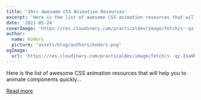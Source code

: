 ```yaml
---
title: '30+🔥 Awesome CSS Animation Resources'
excerpt: 'Here is the list of awesome CSS animation resources that will help you to animate components quickly...'
date: '2021-05-24'
coverImage: 'https://res.cloudinary.com/practicaldev/image/fetch/s--qz-IoaOR--/c_imagga_scale,f_auto,fl_progressive,h_420,q_auto,w_1000/https://dev-to-uploads.s3.amazonaws.com/uploads/articles/qvr35igwwbylvg0b0vgu.jpg'
author:
  name: Koders
  picture: "assets/blog/authors/koders.png"
ogImage:
  url: 'https://res.cloudinary.com/practicaldev/image/fetch/s--qz-IoaOR--/c_imagga_scale,f_auto,fl_progressive,h_420,q_auto,w_1000/https://dev-to-uploads.s3.amazonaws.com/uploads/articles/qvr35igwwbylvg0b0vgu.jpg'
---
```


Here is the list of awesome CSS animation resources that will help you to animate components quickly...

[Read more](https://dev.to/kiranrajvjd/30-awesome-css-animation-resources-h9c)
